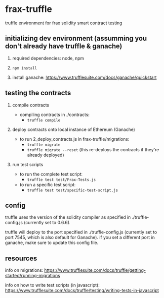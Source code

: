 # frax-truffle
truffle environment for frax solidity smart contract testing


## initializing dev environment (assumming you don't already have truffle & ganache)
1. required dependencies: node, npm

2. `npm install`

3. install ganache: https://www.trufflesuite.com/docs/ganache/quickstart

## testing the contracts

1. compile contracts
   - compiling contracts in ./contracts: 
      - `truffle compile`
    
2. deploy contracts onto local instance of Ethereum (Ganache)
   - to run 2_deploy_contracts.js in frax-truffle/migrations:
      - `truffle migrate`
      - `truffle migrate --reset` (this re-deploys the contracts if they're already deployed)

3. run test scripts
   - to run the complete test script:
      - `truffle test test/Frax-Tests.js`
   - to run a specific test script:
      - `truffle test test/specific-test-script.js`
  
  
## config
truffle uses the version of the solidity compiler as specified in ./truffle-config.js (currently set to 0.6.6).

truffle will deploy to the port specified in ./truffle-config.js (currently set to port 7545, which is also default for Ganache). if you
set a different port in ganache, make sure to update this config file.
  
## resources
info on migrations: https://www.trufflesuite.com/docs/truffle/getting-started/running-migrations

info on how to write test scripts (in javascript): https://www.trufflesuite.com/docs/truffle/testing/writing-tests-in-javascript
